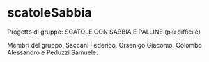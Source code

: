 # scatoleSabbia

Progetto di gruppo: SCATOLE CON SABBIA E PALLINE (più difficile)

Membri del gruppo: Saccani Federico, Orsenigo Giacomo, Colombo Alessandro e Peduzzi Samuele.
